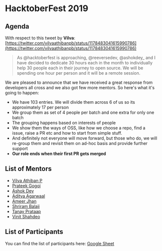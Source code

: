 # HacktoberFest 2019

## Agenda

With respect to this tweet by **Vilva**: [https://twitter.com/vilvaathibanpb/status/1178483041615990786](https://twitter.com/vilvaathibanpb/status/1178483041615990786)

> As @hacktoberfest is approaching, @reeversedev, @ashokdey_ and I have decided to dedicate 30 hours each in the month to individually help 30 people each in their journey to open source. We will be spending one hour per person and it will be a remote session. 

We are pleased to announce that we have received a great response from developers all cross and we also got few more mentors. So here's what it's going to happen:

- We have 103 entries. We will divide them across 6 of us so its approximately 17 per person
- We group them as set of 4 people per batch and one extra for only one batch
- The grouping happens based on interests of people
- We show them the ways of OSS, like how we choose a repo, find a issue, raise a PR etc and how to start from simple stuff.
- And definitely not everyone will move forward, but those who do, we will re-group them and revisit them on ad-hoc basis and provide further support
- **Our role ends when their first PR gets merged**

## List of Mentors

- [Vilva Athiban P](https://twitter.com/vilvaathibanpb)
- [Prateek Gogoi](https://twitter.com/reeversedev)
- [Ashok Dey](https://twitter.com/ashokdey_)
- [Aditya Agarwaal](https://twitter.com/dev__adi)
- [Ameer Jhan](https://twitter.com/ameerthehacker)
- [Shriram Balaji](https://twitter.com/__shriram)
- [Tanay Prataap](https://twitter.com/tanaypratap)
- [Vinit Shahdeo](https://twitter.com/Vinit_Shahdeo)

## List of Participants

You can find the list of participants here: [Google Sheet](https://docs.google.com/spreadsheets/d/1yHdWDZj3ew1CTaunp_jEMrvkEjuVVyueLPd1w1QCWx0/edit?pli=1#gid=0)
